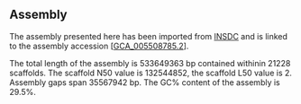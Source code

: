 **Assembly**
--------

The assembly presented here has been imported from [INSDC](http://www.insdc.org) and is linked to the assembly accession [[GCA\_005508785.2](http://www.ebi.ac.uk/ena/data/view/GCA_005508785.2)].

The total length of the assembly is 533649363 bp contained withinin 21228 scaffolds.
The scaffold N50 value is 132544852, the scaffold L50 value is 2.
Assembly gaps span 35567942 bp. The GC% content of the assembly is 29.5%.
